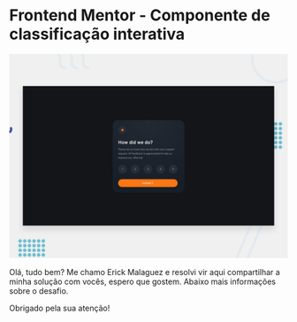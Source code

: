 # Frontend Mentor - Componente de classificação interativa

![Visualização do design para o desafio de codificação do componente de classificação interativa](./design/desktop-preview.jpg)

Olá, tudo bem? Me chamo Erick Malaguez e resolvi vir aqui compartilhar a minha solução com vocês, espero que gostem.
Abaixo mais informações sobre o desafio.

Obrigado pela sua atenção!
